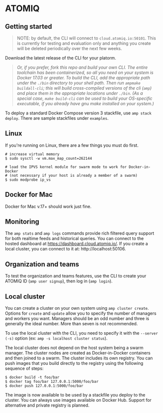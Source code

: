 ATOMIQ
======

## Getting started

> NOTE: by default, the CLI will connect to `cloud.atomiq.io:50101`.
This is currently for testing and evaluation only and anything you
create will be deleted periodically over the next few weeks.

Download the latest release of the CLI for your platorm.

> *Or, if you prefer, fork this repo and build your own CLI. The entire toolchain
has been containerized, so all you need on your system is Docker 17.03 or greater. To
build the CLI, add the appropriate path under the `./bin` directory to your shell path.
Then run `ampmake buildall-cli`; this will build cross-compiled versions of the cli
(`amp`) and place them in the appropriate locations under `./bin`. (As a special case,
`make build-cli` can be used to build your OS-specific executable, if you already
have gnu make installed on your system.)*

To deploy a standard Docker Compose version 3 stackfile, use
`amp stack deploy`. There are sample stackfiles under `examples`.

## Linux

If you're running on Linux, there are a few things you must do first.

    # increase virtual memory
    $ sudo sysctl -w vm.max_map_count=262144

    # load the IPVS kernel module for swarm mode to work for Docker-in-Docker
    # (not necessary if your host is already a member of a swarm)
    $ sudo modprobe ip_vs

## Docker for Mac

Docker for Mac v.17+ should work just fine.

## Monitoring

The `amp stats` and `amp logs` commands provide rich filtered
query support for both realtime feeds and historical queries.
You can connect to the hosted dashboard at https://dashboard.cloud.atomiq.io/.
If you create a local cluster, you can connect to it at:
http://localhost:50106.

## Organization and teams

To test the organization and teams features,
use the CLI to create your ATOMIQ ID (`amp user signup`), then
log in (`amp login`).

## Local cluster

You can create a cluster on your own system using `amp cluster create`.
Options for `create` and `update` allow you to specify the number of
managers and workers you want. Managers should be an odd number and
three is generally the ideal number. More than seven is not recommended.

To use the local cluster with the CLI, you need to specify it
with the `--server (-s)` option (ex: `amp -s localhost cluster status`).

The local cluster does not depend on the host system being a swarm manager.
The cluster nodes are created as Docker-in-Docker containers and then
joined to a swarm. The cluster includes its own registry. You can
push images that you build directly to the registry using the following sequence of steps:

    $ docker build -t foo/bar
    $ docker tag foo/bar 127.0.0.1:5000/foo/bar
    $ docker push 127.0.0.1:5000/foo/bar

The image is now available to be used by a stackfile you deploy to the
cluster. You can always use images available on Docker Hub. Support for
alternative and private registry is planned.
